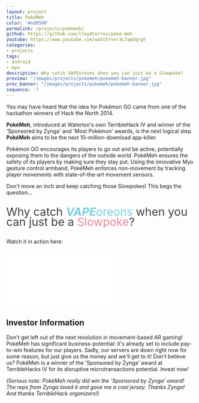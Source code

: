 ```yaml
---
layout: project
title: PokéMeh
color: '#ed8599'
permalink: /projects/pokemeh/
github: https://github.com/lloydtorres/poke-meh
youtube: https://www.youtube.com/watch?v=r3L7apOqrgY
categories:
- projects
tags:
- android
- myo
description: Why catch VAPEoreons when you can just be a Slowpoke?
preview: "/images/projects/pokemeh/pokemeh-banner.jpg"
prev_banner: "/images/projects/pokemeh/pokemeh-banner.jpg"
sequence: -7
---
```


<p>You may have heard that the idea for Pokémon GO came from one of the hackathon winners of Hack the North 2014.</p>

<p class="featuretext-md"><strong>PokéMeh</strong>, introduced at Waterloo's own TerribleHack IV and winner of the 'Sponsored by Zynga' and 'Most Pokémon' awards, is the next logical step. <strong>PokéMeh</strong> aims to be the next 10-million-download app-killer.</p>

<p>Pokémon GO encourages its players to go out and be active, potentially exposing them to the dangers of the outside world. PokéMeh ensures the safety of its players by making sure they stay put. Using the innovative Myo gesture control armband, PokéMeh enforces non-movement by tracking player movements with state-of-the-art movement sensors.</p>

<p>Don't move an inch and keep catching those Slowpokes! This begs the question...</p>

<p style="font-size: 30px; font-weight: 400; color: #424242; line-height: 0.9;">Why catch <span style="color: #7acfe0;"><strong><em>VAPE</em></strong>oreons</span> when you can just be a <span style="color: #ed8599;">Slowpoke</span>?</p>

<p>Watch it in action here:</p>

<div class="embed-responsive embed-responsive-16by9 col-center paddup" style="margin-top: 17px;">
    <iframe src="//www.youtube.com/embed/r3L7apOqrgY" frameborder="0" allowfullscreen></iframe>
</div>

## Investor Information

<p>Don't get left out of the next revolution in movement-based AR gaming! PokéMeh has significant business-potential: it's already set to include pay-to-win features for our players. Sadly, our servers are down right now for some reason, but just give us the money and we'll get to it! Don't believe us? PokéMeh is a winner of the 'Sponsored by Zynga' award at TerribleHacks IV for its disruptive microtransactions potential. Invest now!</p>

<p><em>(Serious note: PokéMeh really did win the 'Sponsored by Zynga' award! The reps from Zynga loved it and gave me a cool jersey. Thanks Zynga! And thanks TerribleHack organizers!)</em></p>